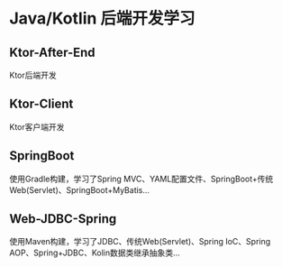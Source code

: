 # Java/Kotlin 后端开发学习

## Ktor-After-End
Ktor后端开发
## Ktor-Client
Ktor客户端开发
## SpringBoot
使用Gradle构建，学习了Spring MVC、YAML配置文件、SpringBoot+传统Web(Servlet)、SpringBoot+MyBatis...
## Web-JDBC-Spring
使用Maven构建，学习了JDBC、传统Web(Servlet)、Spring IoC、Spring AOP、Spring+JDBC、Kolin数据类继承抽象类...